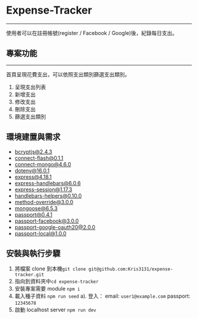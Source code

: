 # Expense-Tracker

---

使用者可以在註冊帳號(register / Facebook / Google)後，紀錄每日支出。

## 專案功能

---

首頁呈現花費支出，可以依照支出類別篩選支出類別。

1. 呈現支出列表
2. 新增支出
3. 修改支出
4. 刪除支出
5. 篩選支出類別

## 環境建置與需求

- [bcryptjs@2.4.3][bcryptjs]
- [connect-flash@0.1.1][connect-flash]
- [connect-mongo@4.6.0][connect-mongo]
- [dotenv@16.0.1][dotenv]
- [express@4.18.1][express]
- [express-handlebars@6.0.6][express-handlebars]
- [express-session@1.17.3][express-session]
- [handlebars-helpers@0.10.0][handlebars-helpers]
- [method-override@3.0.0][method-override]
- [mongoose@6.5.3][mongoose]
- [passport@0.4.1][passport]
- [passport-facebook@3.0.0][passport-facebook]
- [passport-google-oauth20@2.0.0][passport-google-oauth20]
- [passport-local@1.0.0][passport-local]

[bcryptjs]: https://www.npmjs.com/package/bcryptjs
[connect-flash]: https://www.npmjs.com/package/connect-flash
[connect-mongo]: https://www.npmjs.com/package/connect-mongo
[dotenv]: https://www.npmjs.com/package/dotenv
[express]: https://www.npmjs.com/package/express
[express-handlebars]: https://www.npmjs.com/package/express-handlebars
[express-session]: https://www.npmjs.com/package/express-session
[handlebars-helpers]: https://www.npmjs.com/package/handlebars-helpers
[method-override]: https://www.npmjs.com/package/method-override
[mongoose]: https://www.npmjs.com/package/mongoose
[passport]: https://www.npmjs.com/package/passport
[passport-facebook]: https://www.npmjs.com/package/passport-facebook
[passport-google-oauth20]: https://www.npmjs.com/package/passport-google-oauth20
[passport-local]: https://www.npmjs.com/package/passport-local

## 安裝與執行步驟

1. 將檔案 clone 到本機`git clone git@github.com:Kris3131/expense-tracker.git`
2. 指向到資料夾中`cd expense-tracker`
3. 安裝專案需要 module `npm i`
4. 載入種子資料 `npm run seed`
   a). 登入：
   email: `user1@example.com`
   passport: `12345678`
5. 啟動 localhost server `npm run dev`
